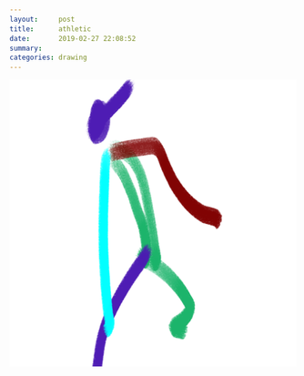 ```yaml
---
layout:     post
title:      athletic
date:       2019-02-27 22:08:52
summary:    
categories: drawing
---
```

![athletic](/images/diary/athletic.png ".")
